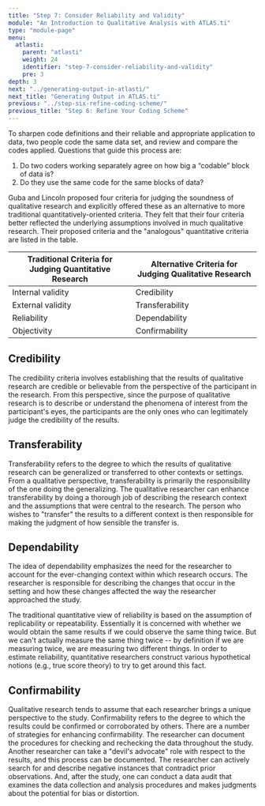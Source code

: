 ```yaml
---
title: "Step 7: Consider Reliability and Validity"
module: "An Introduction to Qualitative Analysis with ATLAS.ti"
type: "module-page"
menu:
  atlasti:
    parent: "atlasti"
    weight: 24
    identifier: "step-7-consider-reliability-and-validity"
    pre: 3
depth: 3
next: "../generating-output-in-atlasti/"
next_title: "Generating Output in ATLAS.ti"
previous: "../step-six-refine-coding-scheme/"
previous_title: "Step 6: Refine Your Coding Scheme"
---
```


To sharpen code definitions and their reliable and appropriate application to data, two people code the same data set, and review and compare the codes applied. Questions that guide this process are:

1. Do two coders working separately agree on how big a “codable” block of data is?
2. Do they use the same code for the same blocks of data?

Guba and Lincoln proposed four criteria for judging the soundness of qualitative research and explicitly offered these as an alternative to more traditional quantitatively-oriented criteria. They felt that their four criteria better reflected the underlying assumptions involved in much qualitative research. Their proposed criteria and the "analogous" quantitative criteria are listed in the table.

<table>
<thead>
<tr>
<th class="th1">Traditional Criteria for Judging Quantitative Research</th>
<th class="th1">Alternative Criteria for Judging Qualitative Research</th>
</tr>
</thead>
<tr>
<td>Internal validity</td>
<td>Credibility</td>
</tr>
<tr>
<td>External validity</td>
<td>Transferability</td>
</tr>
<tr>
<td>Reliability</td>
<td>Dependability</td>
</tr>
<tr>
<td>Objectivity</td>
<td>Confirmability</td>
</tr>
</table>

## Credibility
 The credibility criteria involves establishing that the results of qualitative research are credible or believable from the perspective of the participant in the research. From this perspective, since the purpose of qualitative research is to describe or understand the phenomena of interest from the participant's eyes, the participants are the only ones who can legitimately judge the credibility of the results.

## Transferability

Transferability refers to the degree to which the results of qualitative research can be generalized or transferred to other contexts or settings. From a qualitative perspective, transferability is primarily the responsibility of the one doing the generalizing. The qualitative researcher can enhance transferability by doing a thorough job of describing the research context and the assumptions that were central to the research. The person who wishes to "transfer" the results to a different context is then responsible for making the judgment of how sensible the transfer is.

## Dependability

The idea of dependability emphasizes the need for the researcher to account for the ever-changing context within which research occurs. The researcher is responsible for describing the changes that occur in the setting and how these changes affected the way the researcher approached the study.

The traditional quantitative view of reliability is based on the assumption of replicability or repeatability. Essentially it is concerned with whether we would obtain the same results if we could observe the same thing twice. But we can't actually measure the same thing twice -- by definition if we are measuring twice, we are measuring two different things. In order to estimate reliability, quantitative researchers construct various hypothetical notions (e.g., true score theory) to try to get around this fact.

## Confirmability

Qualitative research tends to assume that each researcher brings a unique perspective to the study. Confirmability refers to the degree to which the results could be confirmed or corroborated by others. There are a number of strategies for enhancing confirmability. The researcher can document the procedures for checking and rechecking the data throughout the study. Another researcher can take a "devil's advocate" role with respect to the results, and this process can be documented. The researcher can actively search for and describe negative instances that contradict prior observations. And, after the study, one can conduct a data audit that examines the data collection and analysis procedures and makes judgments about the potential for bias or distortion.